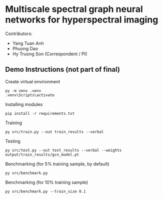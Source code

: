 # Multiscale spectral graph neural networks for hyperspectral imaging

Contributors:
* Yang Tuan Anh
* Phuong Dao
* Hy Truong Son (Correspondent / PI)

## Demo Instructions (not part of final)
Create virtual environment
```
py -m venv .venv
.venv\Scripts\activate
```

Installing modules
```
pip install -r requirements.txt
```

Training
```
py src/train.py --out train_results --verbal
```

Testing
```
py src/test.py --out test_results --verbal --weights output/train_results/gcn_model.pt
```

Benchmarking (for 5% training sample, by default)
```
py src/benchmark.py
```

Benchmarking (for 10% training sample)
```
py src/benchmark.py --train_size 0.1
```